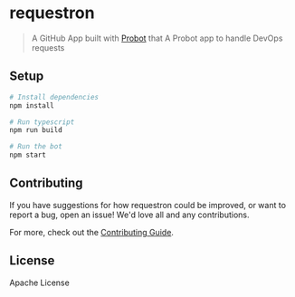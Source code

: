 # requestron

> A GitHub App built with [Probot](https://github.com/probot/probot) that A Probot app to handle DevOps requests

## Setup

```sh
# Install dependencies
npm install

# Run typescript
npm run build

# Run the bot
npm start
```

## Contributing

If you have suggestions for how requestron could be improved, or want to report a bug, open an issue! We'd love all and any contributions.

For more, check out the [Contributing Guide](CONTRIBUTING.md).

## License

Apache License

